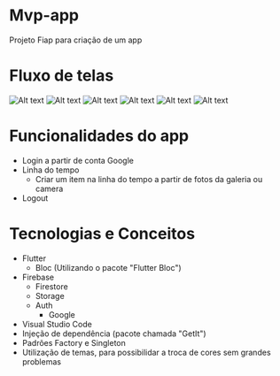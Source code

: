 # Mvp-app
Projeto Fiap para criação de um app

# Fluxo de telas
![Alt text](/assets/preview/01.png?raw=true "Optional Title")
![Alt text](/assets/preview/02.png?raw=true "Optional Title")
![Alt text](/assets/preview/03.png?raw=true "Optional Title")
![Alt text](/assets/preview/04.png?raw=true "Optional Title")
![Alt text](/assets/preview/05.png?raw=true "Optional Title")
![Alt text](/assets/preview/06.png?raw=true "Optional Title")

# Funcionalidades do app
- Login a partir de conta Google
- Linha do tempo
    - Criar um item na linha do tempo a partir de fotos da galeria ou camera
- Logout

# Tecnologias e Conceitos
- Flutter
    - Bloc (Utilizando o pacote "Flutter Bloc")
- Firebase
    - Firestore
    - Storage
    - Auth
        - Google
- Visual Studio Code
- Injeção de dependência (pacote chamada "GetIt")
- Padrões Factory e Singleton
- Utilização de temas, para possibilidar a troca de cores sem grandes problemas